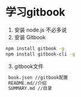 
# 学习gitbook

1. 安装 node.js 不必多说
2. 安装 Gitbook

```bash
npm install gitbook -g
npm install gitbook-cli -g
```

3. gitbook文件

```bash
 book.json //gitbook配置
 README.md//介绍
 SUMMARY.md //目录
```